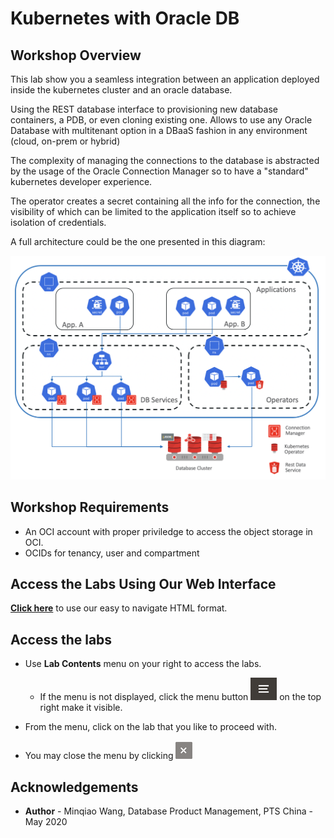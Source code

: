 # Kubernetes with Oracle DB #

## Workshop Overview ##

This lab show you a seamless integration between an application deployed inside the kubernetes cluster and an oracle database.

Using the REST database interface to provisioning new database containers, a PDB, or even cloning existing one. Allows to use any Oracle Database with multitenant option in a DBaaS fashion in any environment (cloud, on-prem or hybrid)

The complexity of managing the connections to the database is abstracted by the usage of the Oracle Connection Manager so to have a "standard" kubernetes developer experience.

The operator creates a secret containing all the info for the connection, the visibility of which can be limited to the application itself so to achieve isolation of credentials.

A full architecture could be the one presented in this diagram:

![architecture](images/architecture.png)

## Workshop Requirements

- An OCI account with proper priviledge to access the object storage in OCI.
- OCIDs for tenancy, user and compartment

## Access the Labs Using Our Web Interface

**[Click here](https://minqiao.github.io/oracle-kubernetes)** to use our easy to navigate HTML format.

## Access the labs ##

- Use **Lab Contents** menu on your right to access the labs.
    - If the menu is not displayed, click the menu button ![](./images/menu-button.png) on the top right  make it visible.

- From the menu, click on the lab that you like to proceed with. 

- You may close the menu by clicking ![](./images/menu-close.png "")

## Acknowledgements

- **Author** - Minqiao Wang, Database Product Management, PTS China - May 2020